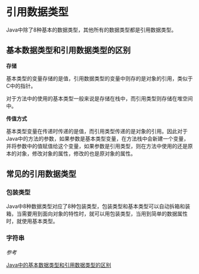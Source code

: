 # 引用数据类型

Java中除了8种基本的数据类型，其他所有的数据类型都是引用数据类型。

## 基本数据类型和引用数据类型的区别

**存储**

基本类型的变量存储的是值，引用数据类型的变量中则存的是对象的引用，类似于C中的指针。

对于方法中的使用的基本类型一般来说是存储在栈中，而引用类型则存储在堆空间中。

**传值方式**

基本类型变量在传递时传递的是值，而引用类型传递的是对象的引用。因此对于Java中的方法的参数，如果参数是基本类型变量，在方法栈中会新建一个变量，并将参数中的值赋值给这个变量，如果参数是引用类型，则在方法中使用的还是原本的对象，修改对象的属性，修改的也是原对象的属性。

## 常见的引用数据类型

### 包装类型

Java中8种数据类型对应了8种包装类型，包装类型和基本类型可以自动拆箱和装箱，当需要用到面向对象的特性时，就可以用包装类型，当用到简单的数据属性时，就使用基本类型。

### 字符串


*参考*

[Java中的基本数据类型和引用数据类型的区别](https://www.cnblogs.com/maskwolf/p/9972982.html)
